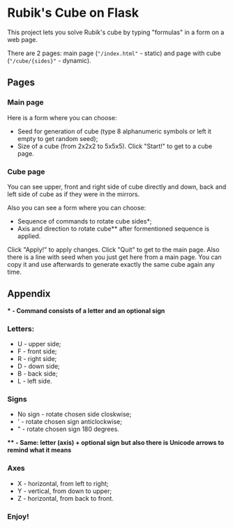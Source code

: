 # Rubik's Cube on Flask

This project lets you solve Rubik's cube by typing "formulas" in a form on a web page.

There are 2 pages: main page (`"/index.html"` - static) and page with cube (`"/cube/{sides}"` - dynamic).

## Pages

### Main page

Here is a form where you can choose:
- Seed for generation of cube (type 8 alphanumeric symbols or left it empty to get random seed);
- Size of a cube (from 2x2x2 to 5x5x5).
Click "Start!" to get to a cube page.

### Cube page

You can see upper, front and right side of cube directly and down, back and left side of cube as if they were in the mirrors.

Also you can see a form where you can choose:
- Sequence of commands to rotate cube sides*;
- Axis and direction to rotate cube** after formentioned sequence is applied.

Click "Apply!" to apply changes.
Click "Quit" to get to the main page.
Also there is a line with seed when you just get here from a main page. You can copy it and use afterwards to generate exactly the same cube again any time.

## Appendix
**\* - Command consists of a letter and an optional sign**

### Letters:
- U - upper side;
- F - front side;
- R - right side;
- D - down side;
- B - back side;
- L - left side.

### Signs
- No sign - rotate chosen side closkwise;
- ' - rotate chosen sign anticlockwise;
- " - rotate chosen sign 180 degrees.

**\*\* - Same: letter (axis) + optional sign but also there is Unicode arrows to remind what it means**

### Axes
- X - horizontal, from left to right;
- Y - vertical, from down to upper;
- Z - horizontal, from back to front.

### Enjoy!
